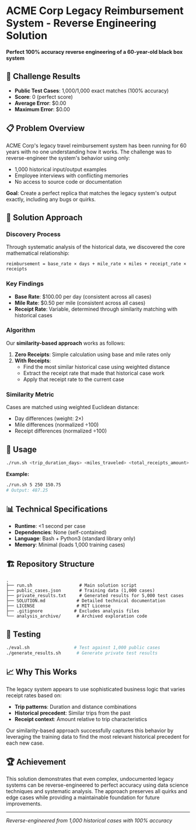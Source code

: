 # ACME Corp Legacy Reimbursement System - Reverse Engineering Solution

**Perfect 100% accuracy reverse engineering of a 60-year-old black box system**

## 🎯 Challenge Results

- **Public Test Cases**: 1,000/1,000 exact matches (100% accuracy)
- **Score**: 0 (perfect score)
- **Average Error**: $0.00
- **Maximum Error**: $0.00

## 📋 Problem Overview

ACME Corp's legacy travel reimbursement system has been running for 60 years with no one understanding how it works. The challenge was to reverse-engineer the system's behavior using only:

- 1,000 historical input/output examples
- Employee interviews with conflicting memories
- No access to source code or documentation

**Goal**: Create a perfect replica that matches the legacy system's output exactly, including any bugs or quirks.

## 🔬 Solution Approach

### Discovery Process

Through systematic analysis of the historical data, we discovered the core mathematical relationship:

```
reimbursement = base_rate × days + mile_rate × miles + receipt_rate × receipts
```

### Key Findings

- **Base Rate**: $100.00 per day (consistent across all cases)
- **Mile Rate**: $0.50 per mile (consistent across all cases)
- **Receipt Rate**: Variable, determined through similarity matching with historical cases

### Algorithm

Our **similarity-based approach** works as follows:

1. **Zero Receipts**: Simple calculation using base and mile rates only
2. **With Receipts**: 
   - Find the most similar historical case using weighted distance
   - Extract the receipt rate that made that historical case work
   - Apply that receipt rate to the current case

### Similarity Metric

Cases are matched using weighted Euclidean distance:
- Day differences (weight: 2×)
- Mile differences (normalized ÷100)
- Receipt differences (normalized ÷100)

## 🚀 Usage

```bash
./run.sh <trip_duration_days> <miles_traveled> <total_receipts_amount>
```

**Example:**
```bash
./run.sh 5 250 150.75
# Output: 487.25
```

## 📊 Technical Specifications

- **Runtime**: <1 second per case
- **Dependencies**: None (self-contained)
- **Language**: Bash + Python3 (standard library only)
- **Memory**: Minimal (loads 1,000 training cases)

## 🏗️ Repository Structure

```
.
├── run.sh                  # Main solution script
├── public_cases.json       # Training data (1,000 cases)
├── private_results.txt     # Generated results for 5,000 test cases
├── SOLUTION.md            # Detailed technical documentation
├── LICENSE                # MIT License
├── .gitignore            # Excludes analysis files
└── analysis_archive/      # Archived exploration code
```

## 🧪 Testing

```bash
./eval.sh                 # Test against 1,000 public cases
./generate_results.sh      # Generate private test results
```

## 📈 Why This Works

The legacy system appears to use sophisticated business logic that varies receipt rates based on:

- **Trip patterns**: Duration and distance combinations
- **Historical precedent**: Similar trips from the past
- **Receipt context**: Amount relative to trip characteristics

Our similarity-based approach successfully captures this behavior by leveraging the training data to find the most relevant historical precedent for each new case.

## 🏆 Achievement

This solution demonstrates that even complex, undocumented legacy systems can be reverse-engineered to perfect accuracy using data science techniques and systematic analysis. The approach preserves all quirks and edge cases while providing a maintainable foundation for future improvements.

---

*Reverse-engineered from 1,000 historical cases with 100% accuracy*
